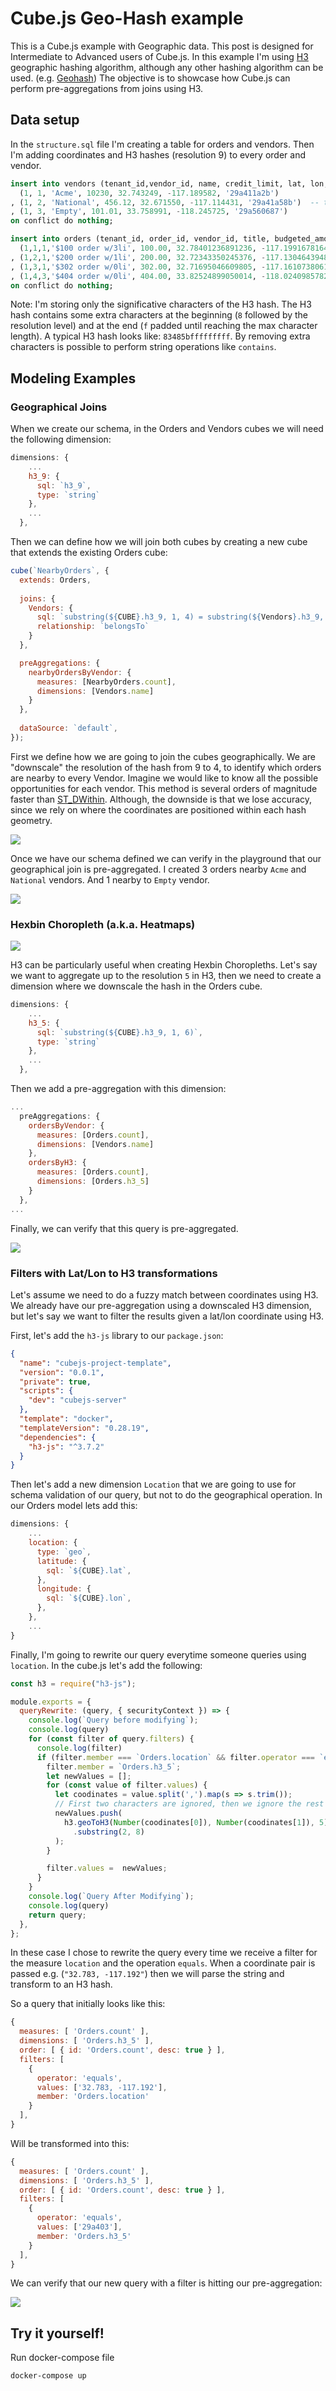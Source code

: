# Cube.js Geo-Hash example

This is a Cube.js example with Geographic data. This post is designed for Intermediate to Advanced users of Cube.js.
In this example I'm using [H3](https://github.com/uber/h3) geographic hashing algorithm, 
although any other hashing algorithm can be used. (e.g. [Geohash](https://en.wikipedia.org/wiki/Geohash))
The objective is to showcase how Cube.js can perform pre-aggregations from joins using H3.

## Data setup

In the `structure.sql` file I'm creating a table for orders and vendors.
Then I'm adding coordinates and H3 hashes (resolution 9) to every order and vendor.
```sql
insert into vendors (tenant_id,vendor_id, name, credit_limit, lat, lon, h3_9) values
  (1, 1, 'Acme', 10230, 32.743249, -117.189582, '29a411a2b')
, (1, 2, 'National', 456.12, 32.671550, -117.114431, '29a41a58b')  -- this vendor will have no orders
, (1, 3, 'Empty', 101.01, 33.758991, -118.245725, '29a560687')
on conflict do nothing;

insert into orders (tenant_id, order_id, vendor_id, title, budgeted_amount, lat, lon, h3_9) values
  (1,1,1,'$100 order w/3li', 100.00, 32.78401236891236, -117.19916781641939, '29a4031db')
, (1,2,1,'$200 order w/1li', 200.00, 32.72343350245376, -117.1304643948471 , '29a41a8d3')
, (1,3,1,'$302 order w/0li', 302.00, 32.71695046609805, -117.16107380616378, '29a41ad8b')
, (1,4,3,'$404 order w/0li', 404.00, 33.82524899050014, -118.02409857821776, '29a56b28f')
on conflict do nothing;
```

Note: I'm storing only the significative characters of the H3 hash.
The H3 hash contains some extra characters at the beginning (`8` followed by the resolution level) 
and at the end (`f` padded until reaching the max character length). 
A typical H3 hash looks like: `83485bfffffffff`. 
By removing extra characters is possible to perform string operations like `contains`.


## Modeling Examples


### Geographical Joins

When we create our schema, in the Orders and Vendors cubes we will need the following dimension:
```javascript
dimensions: {
    ...
    h3_9: {
      sql: `h3_9`,
      type: `string`
    },
    ...
  },
```

Then we can define how we will join both cubes 
by creating a new cube that extends the existing Orders cube:
```javascript
cube(`NearbyOrders`, {
  extends: Orders,
  
  joins: {
    Vendors: {
      sql: `substring(${CUBE}.h3_9, 1, 4) = substring(${Vendors}.h3_9, 1, 4)`,
      relationship: `belongsTo`
    }
  },

  preAggregations: {
    nearbyOrdersByVendor: {
      measures: [NearbyOrders.count],
      dimensions: [Vendors.name]
    }
  },
  
  dataSource: `default`,
});
```
First we define how we are going to join the cubes geographically.
We are "downscale" the resolution of the hash from 9 to 4, 
to identify which orders are nearby to every Vendor. 
Imagine we would like to know all the possible opportunities for each vendor.
This method is several orders of magnitude faster than [ST_DWithin](https://postgis.net/docs/ST_DWithin.html).
Although, the downside is that we lose accuracy, since we rely on where the coordinates are positioned 
within each hash geometry.

![](static/hexbin4.png)


Once we have our schema defined we can verify in the playground that our geographical join is pre-aggregated.
I created 3 orders nearby `Acme` and `National` vendors. And 1 nearby to `Empty` vendor.

![](static/geo-preagg.png)


### Hexbin Choropleth (a.k.a. Heatmaps)

![](static/newyork.png)

H3 can be particularly useful when creating Hexbin Choropleths.
Let's say we want to aggregate up to the resolution `5` in H3, 
then we need to create a dimension where we downscale the hash in the Orders cube.
```javascript
dimensions: {
    ...
    h3_5: {
      sql: `substring(${CUBE}.h3_9, 1, 6)`,
      type: `string`
    },
    ...
  },
```

Then we add a pre-aggregation with this dimension:
```javascript
...
  preAggregations: {
    ordersByVendor: {
      measures: [Orders.count],
      dimensions: [Vendors.name]
    },
    ordersByH3: {
      measures: [Orders.count],
      dimensions: [Orders.h3_5]
    }
  },
...
```

Finally, we can verify that this query is pre-aggregated.

![](static/h3_agg.png)


### Filters with Lat/Lon to H3 transformations

Let's assume we need to do a fuzzy match between coordinates using H3.
We already have our pre-aggregation using a downscaled H3 dimension, 
but let's say we want to filter the results given a lat/lon coordinate using H3.

First, let's add the `h3-js` library to our `package.json`:
```json
{
  "name": "cubejs-project-template",
  "version": "0.0.1",
  "private": true,
  "scripts": {
    "dev": "cubejs-server"
  },
  "template": "docker",
  "templateVersion": "0.28.19",
  "dependencies": {
    "h3-js": "^3.7.2"
  }
}
```

Then let's add a new dimension `Location` that we are going to use for schema validation of our query, 
but not to do the geographical operation. In our Orders model lets add this:

```javascript
dimensions: {
    ...
    location: {
      type: `geo`,
      latitude: {
        sql: `${CUBE}.lat`,
      },
      longitude: {
        sql: `${CUBE}.lon`,
      },
    },
    ...
}
```

Finally, I'm going to rewrite our query everytime someone queries using `location`.
In the cube.js let's add the following:

```javascript
const h3 = require("h3-js");

module.exports = {
  queryRewrite: (query, { securityContext }) => {
    console.log(`Query before modifying`);
    console.log(query)
    for (const filter of query.filters) {
      console.log(filter)
      if (filter.member === `Orders.location` && filter.operator === `equals`) {
        filter.member = `Orders.h3_5`;
        let newValues = [];
        for (const value of filter.values) {
          let coodinates = value.split(',').map(s => s.trim());
          // First two characters are ignored, then we ignore the rest after character 8 on res 5
          newValues.push(
            h3.geoToH3(Number(coodinates[0]), Number(coodinates[1]), 5)
              .substring(2, 8)
          );
        }

        filter.values =  newValues;
      }
    }
    console.log(`Query After Modifying`);
    console.log(query)
    return query;
  },
};
```

In these case I chose to rewrite the query every time we receive a filter
for the measure `location` and the operation `equals`. When a coordinate pair is passed e.g. (`"32.783, -117.192"`)
then we will parse the string and transform to an H3 hash.

So a query that initially looks like this:
```javascript
{
  measures: [ 'Orders.count' ],
  dimensions: [ 'Orders.h3_5' ],
  order: [ { id: 'Orders.count', desc: true } ],
  filters: [
    { 
      operator: 'equals', 
      values: ['32.783, -117.192'], 
      member: 'Orders.location'
    }
  ],
}
```
Will be transformed into this:
```javascript
{
  measures: [ 'Orders.count' ],
  dimensions: [ 'Orders.h3_5' ],
  order: [ { id: 'Orders.count', desc: true } ],
  filters: [ 
    {
      operator: 'equals',
      values: ['29a403'],
      member: 'Orders.h3_5'
    } 
  ],
}
```
We can verify that our new query with a filter is hitting our pre-aggregation:

![](static/h3_filter.png)

## Try it yourself!

Run docker-compose file
```sh
docker-compose up
```

